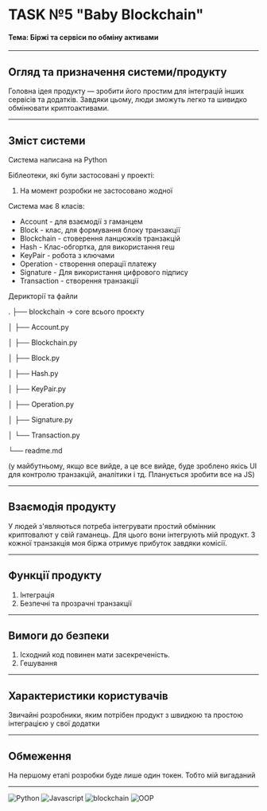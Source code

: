 # TASK №5 "Baby Blockchain"
#### Тема: Біржі та сервіси по обміну активами

---
## Огляд та призначення системи/продукту 

Головна ідея продукту — зробити його простим для інтеграцій інших сервісів та додатків. Завдяки цьому, люди зможуть легко та шивидко обмінювати криптоактивами.

---
## Зміст системи 

Система написана на Python

Біблеотеки, які були застосовані у проекті:

1. На момент розробки не застосовано жодної

Система має 8 класів:
- Account - для взаємодії з гаманцем
- Block - клас, для формування блоку транзакції
- Blockchain - стоверення ланцюжків транзакцій  
- Hash - Клас-обгортка, для використання геш
- KeyPair - робота з ключами
- Operation - створення операції платежу
- Signature - Для використання цифрового підпису
- Transaction - створення транзакції

Дерикторії та файли

.
├── blockchain -> core всього проєкту 

│   ├── Account.py

│   ├── Blockchain.py

│   ├── Block.py

│   ├── Hash.py

│   ├── KeyPair.py

│   ├── Operation.py

│   ├── Signature.py

│   └── Transaction.py

└── readme.md


(у майбутньому, якщо все вийде, а це все вийде, буде зроблено якісь UI для контролю транзакцій, аналітики і тд. Планується зробити все на JS)

---
## Взаємодія продукту

У людей з'являються потреба інтегрувати простий обмінник криптовалют у свій гаманець. Для цього вони інтегрують мій продукт. З кожної транзакція моя біржа отримує прибуток завдяки комісії. 


---
## Функції продукту

1. Інтеграція 
2. Безпечні та прозрачні транзакції

---
## Вимоги до безпеки

1. Ісходний код повинен мати засекреченість. 
2. Гешування

---
## Характеристики користувачів

Звичайні розробники, яким потрібен продукт з швидкою та простою інтеграцією у свої додатки

---
## Обмеження

На першому етапі розробки буде лише один токен. Тобто мій вигаданий

---
![Python](https://img.shields.io/badge/-Python-090909?style=for-the-badge&logo=Python) ![Javascript](https://img.shields.io/badge/-Javascript-090909?style=for-the-badge&logo=Javascript) ![blockchain](https://img.shields.io/badge/-blockchain-090909?style=for-the-badge&logo=blockchain) ![OOP](https://img.shields.io/badge/-OOP-090909?style=for-the-badge&logo=OOP) 

